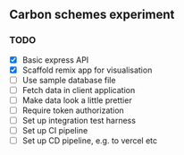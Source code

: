 ## Carbon schemes experiment

### TODO

- [x] Basic express API
- [x] Scaffold remix app for visualisation
- [ ] Use sample database file
- [ ] Fetch data in client application
- [ ] Make data look a little prettier
- [ ] Require token authorization
- [ ] Set up integration test harness
- [ ] Set up CI pipeline
- [ ] Set up CD pipeline, e.g. to vercel etc
